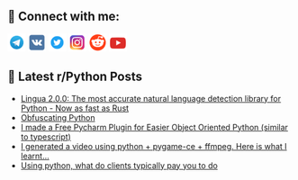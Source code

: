 ## 🔎 Connect with me:
[<img src="https://github.com/bullbesh/bullbesh/blob/main/images/Telegram.png" width="32" height="32" />](https://t.me/bullbesh)
[<img src="https://github.com/bullbesh/bullbesh/blob/main/images/VK.png" width="32" height="32" />](https://vk.com/bullbesh)
[<img src="https://github.com/bullbesh/bullbesh/blob/main/images/Twitter.png" width="32" height="32" />](https://twitter.com/bullbesh1)
[<img src="https://github.com/bullbesh/bullbesh/blob/main/images/Instagram.png" width="32" height="32" />](https://www.instagram.com/bullbesh)
[<img src="https://github.com/bullbesh/bullbesh/blob/main/images/Reddit.png" width="32" height="32" />](https://www.reddit.com/user/bullbesh)
[<img src="https://github.com/bullbesh/bullbesh/blob/main/images/YouTube.png" width="32" height="32" />](https://www.youtube.com/channel/UCtfjRs6uzgq5mfm8S06WTcg)

## 📕 Latest r/Python Posts
<!-- BLOG-POST-LIST:START -->
- [Lingua 2.0.0: The most accurate natural language detection library for Python - Now as fast as Rust](https://www.reddit.com/r/Python/comments/17vrgng/lingua_200_the_most_accurate_natural_language/)
- [Obfuscating Python](https://www.reddit.com/r/Python/comments/17vqhtg/obfuscating_python/)
- [I made a Free Pycharm Plugin for Easier Object Oriented Python &lpar;similar to typescript&rpar;](https://www.reddit.com/r/Python/comments/17vpzyx/i_made_a_free_pycharm_plugin_for_easier_object/)
- [I generated a video using python + pygame-ce + ffmpeg. Here is what I learnt...](https://www.reddit.com/r/Python/comments/17vpq40/i_generated_a_video_using_python_pygamece_ffmpeg/)
- [Using python, what do clients typically pay you to do](https://www.reddit.com/r/Python/comments/17vovtf/using_python_what_do_clients_typically_pay_you_to/)
<!-- BLOG-POST-LIST:END -->
